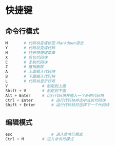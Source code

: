 # 快捷键

## 命令行模式

```python
M		# 代码块变成标签-Markdown语法
Y		# 代码块变成代码
H		# 打开快捷键菜单
X		# 剪切代码块
C		# 复制代码块
Z		# 撤销删除
A		# 上面插入代码块
B		# 下面插入代码块
L		# 代码块显示行号
V				# 粘贴到上面
Shift + V		# 粘贴到下面
Alt + Enter		# 运行代码块并插入一个新的代码块 
Ctrl + Enter		# 运行代码块并选中当前代码块
Shift + Enter		# 运行代码块并选择下一个代码块
```

## 编辑模式

```python
esc					# 进入命令行模式
Ctrl + M		# 进入命令行模式
```

